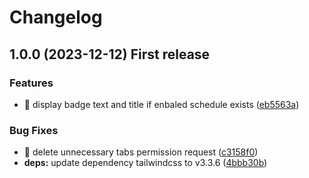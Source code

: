 # Changelog

## 1.0.0 (2023-12-12) First release


### Features

* 🎸 display badge text and title if enbaled schedule exists ([eb5563a](https://github.com/shufo/timed-url-opener/commit/eb5563af4f80d7dcb8b458fed294e4a9344937df))


### Bug Fixes

* 🐛 delete unnecessary tabs permission request ([c3158f0](https://github.com/shufo/timed-url-opener/commit/c3158f012d13805050f9170136b7ab4bc66ef271))
* **deps:** update dependency tailwindcss to v3.3.6 ([4bbb30b](https://github.com/shufo/timed-url-opener/commit/4bbb30b4884d7b274d9f32c30ded856b986f2c4c))
